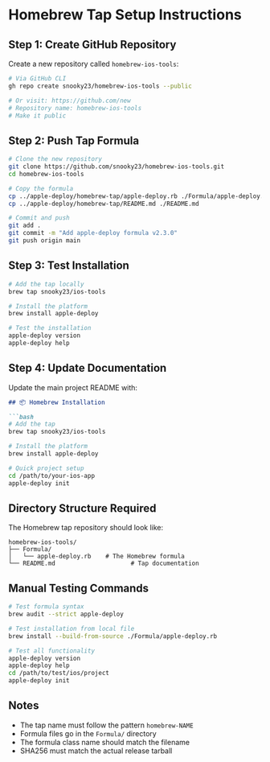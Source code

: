 # Homebrew Tap Setup Instructions

## Step 1: Create GitHub Repository

Create a new repository called `homebrew-ios-tools`:

```bash
# Via GitHub CLI
gh repo create snooky23/homebrew-ios-tools --public

# Or visit: https://github.com/new
# Repository name: homebrew-ios-tools
# Make it public
```

## Step 2: Push Tap Formula

```bash
# Clone the new repository
git clone https://github.com/snooky23/homebrew-ios-tools.git
cd homebrew-ios-tools

# Copy the formula
cp ../apple-deploy/homebrew-tap/apple-deploy.rb ./Formula/apple-deploy.rb
cp ../apple-deploy/homebrew-tap/README.md ./README.md

# Commit and push
git add .
git commit -m "Add apple-deploy formula v2.3.0"
git push origin main
```

## Step 3: Test Installation

```bash
# Add the tap locally
brew tap snooky23/ios-tools

# Install the platform
brew install apple-deploy

# Test the installation
apple-deploy version
apple-deploy help
```

## Step 4: Update Documentation

Update the main project README with:

```markdown
## 📦 Homebrew Installation

```bash
# Add the tap
brew tap snooky23/ios-tools

# Install the platform
brew install apple-deploy

# Quick project setup
cd /path/to/your-ios-app
apple-deploy init
```

## Directory Structure Required

The Homebrew tap repository should look like:

```
homebrew-ios-tools/
├── Formula/
│   └── apple-deploy.rb    # The Homebrew formula
└── README.md                     # Tap documentation
```

## Manual Testing Commands

```bash
# Test formula syntax
brew audit --strict apple-deploy

# Test installation from local file
brew install --build-from-source ./Formula/apple-deploy.rb

# Test all functionality
apple-deploy version
apple-deploy help
cd /path/to/test/ios/project
apple-deploy init
```

## Notes

- The tap name must follow the pattern `homebrew-NAME`
- Formula files go in the `Formula/` directory
- The formula class name should match the filename
- SHA256 must match the actual release tarball